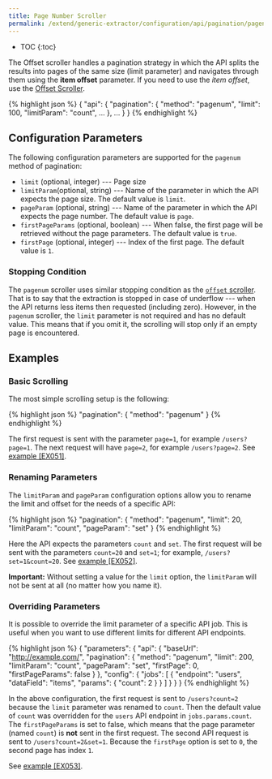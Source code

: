 ```yaml
---
title: Page Number Scroller
permalink: /extend/generic-extractor/configuration/api/pagination/pagenum/
---
```


* TOC
{:toc}

The Offset scroller handles a pagination strategy in which the API splits the results into pages
of the same size (limit parameter) and navigates through them using the **item offset** parameter. 
If you need to use the *item offset*, use the [Offset Scroller](/extend/generic-extractor/configuration/api/pagination/offset/).

{% highlight json %}
{
    "api": {
        "pagination": {
            "method": "pagenum",
            "limit": 100,
            "limitParam": "count",
            ...
        },
        ...
    }
}
{% endhighlight %}

## Configuration Parameters
The following configuration parameters are supported for the `pagenum` method of pagination:

- `limit` (optional, integer) --- Page size
- `limitParam`(optional, string) --- Name of the parameter in which the API expects the page size. The default value is `limit`.
- `pageParam` (optional, string) --- Name of the parameter in which the API expects the page number. The default value is `page`.
- `firstPageParams` (optional, boolean) --- When false, the first page will be retrieved without the page parameters. The default value is `true`.
- `firstPage` (optional, integer) --- Index of the first page. The default value is `1`.

### Stopping Condition
The `pagenum` scroller uses similar stopping condition as the [`offset` scroller](/extend/generic-extractor/configuration/api/pagination/offset/#stopping-condition). 
That is to say that the extraction is stopped in case of underflow --- when the API returns less items then requested 
(including zero). However, in the `pagenum` scroller, the `limit` parameter is not required and has no 
default value. This means that if you omit it, the scrolling will stop only if an empty page is encountered.

## Examples

### Basic Scrolling
The most simple scrolling setup is the following:

{% highlight json %}
"pagination": {
    "method": "pagenum"
}
{% endhighlight %}

The first request is sent with the parameter `page=1`, for example `/users?page=1`.
The next request will have `page=2`, for example `/users?page=2`.
See [example [EX051]](https://github.com/keboola/generic-extractor/tree/master/doc/examples/051-pagination-pagenum-basic).

### Renaming Parameters
The `limitParam` and `pageParam` configuration options allow you to rename the limit and 
offset for the needs of a specific API:

{% highlight json %}
"pagination": {
    "method": "pagenum",
    "limit": 20,
    "limitParam": "count",
    "pageParam": "set"
}
{% endhighlight %}

Here the API expects the parameters `count` and `set`. The first request will be sent with the parameters `count=20` 
and `set=1`; for example, `/users?set=1&count=20`. See [example [EX052]](https://github.com/keboola/generic-extractor/tree/master/doc/examples/052-pagination-pagenum-rename).

**Important:** Without setting a value for the `limit` option, the `limitParam` will not be sent at all 
(no matter how you name it).

### Overriding Parameters
It is possible to override the limit parameter of a specific API job. 
This is useful when you want to use different limits for different API endpoints.

{% highlight json %}
{
    "parameters": {
        "api": {
            "baseUrl": "http://example.com/",
            "pagination": {
                "method": "pagenum",
                "limit": 200,
                "limitParam": "count",
                "pageParam": "set",
                "firstPage": 0,
                "firstPageParams": false
            }
        },
        "config": {
            "jobs": [
                {
                    "endpoint": "users",
                    "dataField": "items",
                    "params": {
                        "count": 2
                    }
                }
            ]
        }
    }
}
{% endhighlight %}

In the above configuration, the first request is sent to `/users?count=2` because the 
`limit` parameter was renamed to `count`. Then the default value of `count` was overridden for the 
`users` API endpoint in `jobs.params.count`. The `firstPageParams` is set to false, which means that
the page parameter (named `count`) is **not** sent in the first request. The second API 
request is sent to `/users?count=2&set=1`. Because the `firstPage` option is set to `0`, the 
second page has index `1`.

See [example [EX053]](https://github.com/keboola/generic-extractor/tree/master/doc/examples/053-pagination-pagenum-override).
